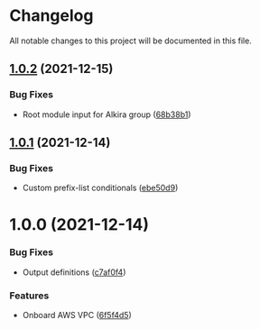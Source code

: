 # Changelog

All notable changes to this project will be documented in this file.

## [1.0.2](https://github.com/alkiranet/terraform-alkira-cloud-connector/compare/v1.0.1...v1.0.2) (2021-12-15)


### Bug Fixes

* Root module input for Alkira group ([68b38b1](https://github.com/alkiranet/terraform-alkira-cloud-connector/commit/68b38b1b366616fe677cc5a8530dcd67a49b9742))

## [1.0.1](https://github.com/alkiranet/terraform-alkira-cloud-connector/compare/v1.0.0...v1.0.1) (2021-12-14)


### Bug Fixes

* Custom prefix-list conditionals ([ebe50d9](https://github.com/alkiranet/terraform-alkira-cloud-connector/commit/ebe50d9a79174e15648bfc6436e222afe1b55271))

# 1.0.0 (2021-12-14)


### Bug Fixes

* Output definitions ([c7af0f4](https://github.com/alkiranet/terraform-alkira-cloud-connector/commit/c7af0f4e47bd866ca934a51e0281707b77c145e6))


### Features

* Onboard AWS VPC ([6f5f4d5](https://github.com/alkiranet/terraform-alkira-cloud-connector/commit/6f5f4d5108d626fbd4eceb55a1999bc3d65afa24))
